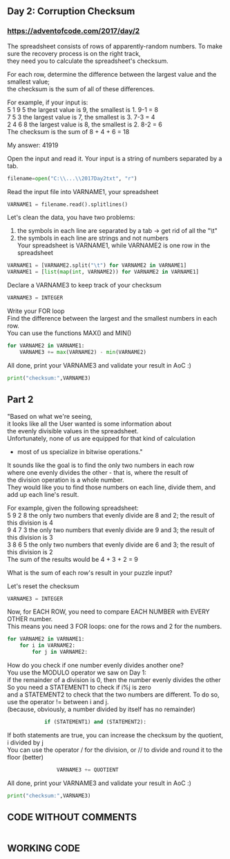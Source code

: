 ## Day 2: Corruption Checksum
### https://adventofcode.com/2017/day/2
The spreadsheet consists of rows of apparently-random numbers. 
To make sure the recovery process is on the right track,   
they need you to calculate the spreadsheet's checksum. 

For each row, determine the difference between the largest value and the smallest value;  
the checksum is the sum of all of these differences.  

For example, if your input is:  
5 1 9 5               the largest value is 9, the smallest is 1. 9-1 = 8  
7 5 3                 the largest value is 7, the smallest is 3. 7-3 = 4  
2 4 6 8               the largest value is 8, the smallest is 2. 8-2 = 6  
The checksum is the sum of 8 + 4 + 6 = 18

My answer: 41919


Open the input and read it. Your input is a string of numbers separated by a tab.  
 ``` python
filename=open("C:\\...\\2017Day2txt", "r") 
```
Read the input file into VARNAME1, your spreadsheet
``` python
VARNAME1 = filename.read().splitlines()
```
Let's clean the data, you have two problems:  
1) the symbols in each line are separated by a tab -> get rid of all the "\t"  
2) the symbols in each line are strings and not numbers  
Your spreadsheet is VARNAME1, while VARNAME2 is one row in the spreadsheet  
``` python
VARNAME1 = [VARNAME2.split("\t") for VARNAME2 in VARNAME1]
VARNAME1 = [list(map(int, VARNAME2)) for VARNAME2 in VARNAME1]
```
Declare a VARNAME3 to keep track of your checksum  
``` python
VARNAME3 = INTEGER
```
Write your FOR loop  
Find the difference between the largest and the smallest numbers in each row.  
You can use the functions MAX() and MIN()  
```python
for VARNAME2 in VARNAME1:
    VARNAME3 += max(VARNAME2) - min(VARNAME2)
```
All done, print your VARNAME3 and validate your result in AoC :)
``` python
print("checksum:",VARNAME3)
```
## Part 2
"Based on what we're seeing,   
it looks like all the User wanted is some information about   
the evenly divisible values in the spreadsheet.  
Unfortunately, none of us are equipped for that kind of calculation  
- most of us specialize in bitwise operations."

It sounds like the goal is to find the only two numbers in each row  
where one evenly divides the other - that is, where the result of   
the division operation is a whole number.  
They would like you to find those numbers on each line, divide them, and add up each line's result.

For example, given the following spreadsheet:  
5 9 2 8          the only two numbers that evenly divide are 8 and 2; the result of this division is 4  
9 4 7 3          the only two numbers that evenly divide are 9 and 3; the result of this division is 3  
3 8 6 5          the only two numbers that evenly divide are 6 and 3; the result of this division is 2  
The sum of the results would be 4 + 3 + 2 = 9  

What is the sum of each row's result in your puzzle input?  

Let's reset the checksum
``` python
VARNAME3 = INTEGER
```

Now, for EACH ROW, you need to compare EACH NUMBER with EVERY OTHER number.  
This means you need 3 FOR loops: one for the rows and 2 for the numbers.  
``` python
for VARNAME2 in VARNAME1:
    for i in VARNAME2:
        for j in VARNAME2:
```
How do you check if one number evenly divides another one?  
You use the MODULO operator we saw on Day 1:  
if the remainder of a division is 0, then the number evenly divides the other  
So you need a STATEMENT1 to check if i%j is zero  
and a STATEMENT2 to check that the two numbers are different. To do so, use the operator != between i and j.  
(because, obviously, a number divided by itself has no remainder)
``` python
            if (STATEMENT1) and (STATEMENT2):
```
If both statements are true, you can increase the checksum by the quotient, i divided by j  
You can use the operator / for the division, or // to divide and round it to the floor (better)
```python
                VARNAME3 += QUOTIENT
```
All done, print your VARNAME3 and validate your result in AoC :)
``` python
print("checksum:",VARNAME3)
```

## CODE WITHOUT COMMENTS 
``` python

````

## WORKING CODE 
